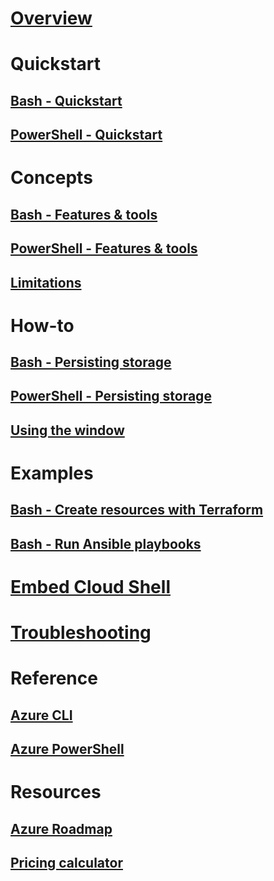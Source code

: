 # [Overview](overview.md)

# Quickstart
## [Bash - Quickstart](quickstart.md)
## [PowerShell - Quickstart](quickstart-powershell.md)

# Concepts
## [Bash - Features & tools](features.md)
## [PowerShell - Features & tools](features-powershell.md)
## [Limitations](limitations.md)

# How-to
## [Bash - Persisting storage](persisting-shell-storage.md)
## [PowerShell - Persisting storage](persisting-shell-storage-powershell.md)
## [Using the window](using-the-shell-window.md)

# Examples
## [Bash - Create resources with Terraform](example-terraform-bash.md)
## [Bash - Run Ansible playbooks](../ansible/ansible-run-playbook-in-cloudshell.md)

# [Embed Cloud Shell](embed-cloud-shell.md)

# [Troubleshooting](troubleshooting.md)

# Reference
## [Azure CLI](/cli/azure)
## [Azure PowerShell](/powershell/azure)

# Resources
## [Azure Roadmap](https://azure.microsoft.com/roadmap/?category=monitoring-management)
## [Pricing calculator](https://azure.microsoft.com/pricing/calculator/)
